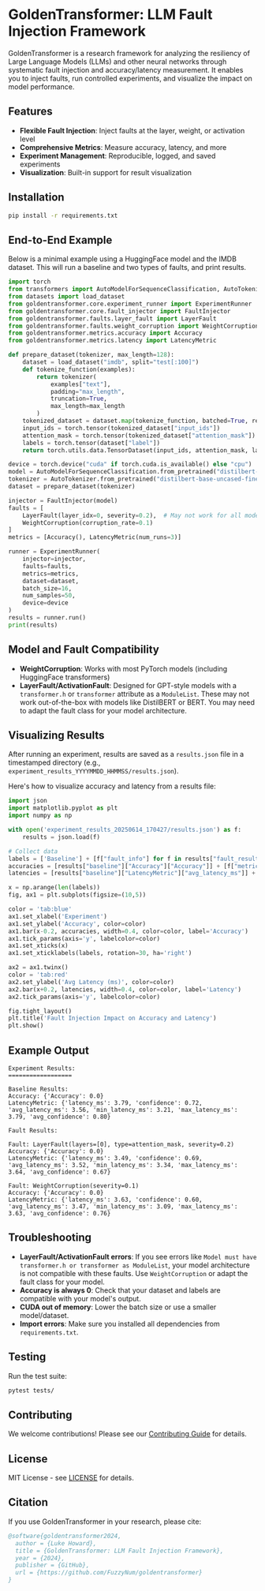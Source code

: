 # GoldenTransformer: LLM Fault Injection Framework

GoldenTransformer is a research framework for analyzing the resiliency of Large Language Models (LLMs) and other neural networks through systematic fault injection and accuracy/latency measurement. It enables you to inject faults, run controlled experiments, and visualize the impact on model performance.

## Features

- **Flexible Fault Injection**: Inject faults at the layer, weight, or activation level
- **Comprehensive Metrics**: Measure accuracy, latency, and more
- **Experiment Management**: Reproducible, logged, and saved experiments
- **Visualization**: Built-in support for result visualization

## Installation

```bash
pip install -r requirements.txt
```

## End-to-End Example

Below is a minimal example using a HuggingFace model and the IMDB dataset. This will run a baseline and two types of faults, and print results.

```python
import torch
from transformers import AutoModelForSequenceClassification, AutoTokenizer
from datasets import load_dataset
from goldentransformer.core.experiment_runner import ExperimentRunner
from goldentransformer.core.fault_injector import FaultInjector
from goldentransformer.faults.layer_fault import LayerFault
from goldentransformer.faults.weight_corruption import WeightCorruption
from goldentransformer.metrics.accuracy import Accuracy
from goldentransformer.metrics.latency import LatencyMetric

def prepare_dataset(tokenizer, max_length=128):
    dataset = load_dataset("imdb", split="test[:100]")
    def tokenize_function(examples):
        return tokenizer(
            examples["text"],
            padding="max_length",
            truncation=True,
            max_length=max_length
        )
    tokenized_dataset = dataset.map(tokenize_function, batched=True, remove_columns=dataset.column_names)
    input_ids = torch.tensor(tokenized_dataset["input_ids"])
    attention_mask = torch.tensor(tokenized_dataset["attention_mask"])
    labels = torch.tensor(dataset["label"])
    return torch.utils.data.TensorDataset(input_ids, attention_mask, labels)

device = torch.device("cuda" if torch.cuda.is_available() else "cpu")
model = AutoModelForSequenceClassification.from_pretrained("distilbert-base-uncased-finetuned-sst-2-english").to(device)
tokenizer = AutoTokenizer.from_pretrained("distilbert-base-uncased-finetuned-sst-2-english")
dataset = prepare_dataset(tokenizer)

injector = FaultInjector(model)
faults = [
    LayerFault(layer_idx=0, severity=0.2),  # May not work for all models, see below
    WeightCorruption(corruption_rate=0.1)
]
metrics = [Accuracy(), LatencyMetric(num_runs=3)]

runner = ExperimentRunner(
    injector=injector,
    faults=faults,
    metrics=metrics,
    dataset=dataset,
    batch_size=16,
    num_samples=50,
    device=device
)
results = runner.run()
print(results)
```

## Model and Fault Compatibility

- **WeightCorruption**: Works with most PyTorch models (including HuggingFace transformers)
- **LayerFault/ActivationFault**: Designed for GPT-style models with a `transformer.h` or `transformer` attribute as a `ModuleList`. These may not work out-of-the-box with models like DistilBERT or BERT. You may need to adapt the fault class for your model architecture.

## Visualizing Results

After running an experiment, results are saved as a `results.json` file in a timestamped directory (e.g., `experiment_results_YYYYMMDD_HHMMSS/results.json`).

Here's how to visualize accuracy and latency from a results file:

```python
import json
import matplotlib.pyplot as plt
import numpy as np

with open('experiment_results_20250614_170427/results.json') as f:
    results = json.load(f)

# Collect data
labels = ['Baseline'] + [f["fault_info"] for f in results["fault_results"]]
accuracies = [results["baseline"]["Accuracy"]["Accuracy"]] + [f["metrics"]["Accuracy"]["Accuracy"] for f in results["fault_results"]]
latencies = [results["baseline"]["LatencyMetric"]["avg_latency_ms"]] + [f["metrics"]["LatencyMetric"]["avg_latency_ms"] for f in results["fault_results"]]

x = np.arange(len(labels))
fig, ax1 = plt.subplots(figsize=(10,5))

color = 'tab:blue'
ax1.set_xlabel('Experiment')
ax1.set_ylabel('Accuracy', color=color)
ax1.bar(x-0.2, accuracies, width=0.4, color=color, label='Accuracy')
ax1.tick_params(axis='y', labelcolor=color)
ax1.set_xticks(x)
ax1.set_xticklabels(labels, rotation=30, ha='right')

ax2 = ax1.twinx()
color = 'tab:red'
ax2.set_ylabel('Avg Latency (ms)', color=color)
ax2.bar(x+0.2, latencies, width=0.4, color=color, label='Latency')
ax2.tick_params(axis='y', labelcolor=color)

fig.tight_layout()
plt.title('Fault Injection Impact on Accuracy and Latency')
plt.show()
```

## Example Output

```
Experiment Results:
==================

Baseline Results:
Accuracy: {'Accuracy': 0.0}
LatencyMetric: {'latency_ms': 3.79, 'confidence': 0.72, 'avg_latency_ms': 3.56, 'min_latency_ms': 3.21, 'max_latency_ms': 3.79, 'avg_confidence': 0.80}

Fault Results:

Fault: LayerFault(layers=[0], type=attention_mask, severity=0.2)
Accuracy: {'Accuracy': 0.0}
LatencyMetric: {'latency_ms': 3.49, 'confidence': 0.69, 'avg_latency_ms': 3.52, 'min_latency_ms': 3.34, 'max_latency_ms': 3.64, 'avg_confidence': 0.67}

Fault: WeightCorruption(severity=0.1)
Accuracy: {'Accuracy': 0.0}
LatencyMetric: {'latency_ms': 3.63, 'confidence': 0.60, 'avg_latency_ms': 3.47, 'min_latency_ms': 3.09, 'max_latency_ms': 3.63, 'avg_confidence': 0.76}
```

## Troubleshooting

- **LayerFault/ActivationFault errors**: If you see errors like `Model must have transformer.h or transformer as ModuleList`, your model architecture is not compatible with these faults. Use `WeightCorruption` or adapt the fault class for your model.
- **Accuracy is always 0**: Check that your dataset and labels are compatible with your model's output.
- **CUDA out of memory**: Lower the batch size or use a smaller model/dataset.
- **Import errors**: Make sure you installed all dependencies from `requirements.txt`.

## Testing

Run the test suite:

```bash
pytest tests/
```

## Contributing

We welcome contributions! Please see our [Contributing Guide](CONTRIBUTING.md) for details.

## License

MIT License - see [LICENSE](LICENSE) for details.

## Citation

If you use GoldenTransformer in your research, please cite:

```bibtex
@software{goldentransformer2024,
  author = {Luke Howard},
  title = {GoldenTransformer: LLM Fault Injection Framework},
  year = {2024},
  publisher = {GitHub},
  url = {https://github.com/FuzzyNum/goldentransformer}
}
``` 